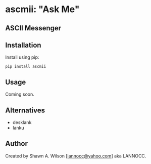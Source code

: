 # ascmii: "Ask Me"

## ASCII Messenger

## Installation

Install using pip:
```
pip install ascmii
```

## Usage

Coming soon.

## Alternatives

- desklank
- lanku

## Author

Created by Shawn A. Wilson [lannocc@yahoo.com] aka LANNOCC.


